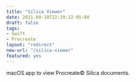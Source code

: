 ```yaml
---
title: "Silica Viewer"
date: 2021-09-10T22:29:22-05:00
draft: false
tags:
- Swift
- Procreate
layout: "redirect"
new-url: "/silica-viewer"
featured: yes
---
```


macOS app to view Procreate© Silica documents.